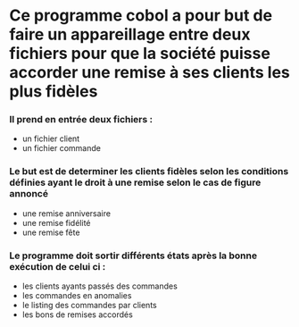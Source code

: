 # Ce programme cobol a pour but de faire un appareillage entre deux fichiers pour que la société puisse accorder une remise à ses clients les plus fidèles

### Il prend en entrée deux fichiers :
- un fichier client
- un fichier commande

### Le but est de determiner les clients fidèles selon les conditions définies ayant le droit à une remise selon le cas de figure annoncé
- une remise anniversaire
- une remise fidélité
- une remise fête

### Le programme doit sortir différents états après la bonne exécution de celui ci :
- les clients ayants passés des commandes
- les commandes en anomalies
- le listing des commandes par clients
- les bons de remises accordés 

